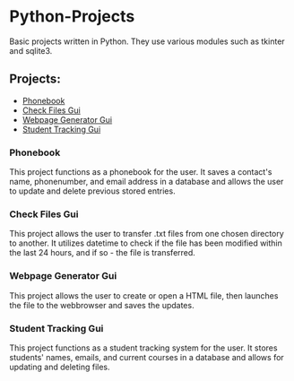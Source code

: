 # Python-Projects
Basic projects written in Python. They use various modules such as tkinter and sqlite3.

## Projects:
* <a href="https://github.com/CJScanlan/Python-Projects/tree/main/Tkinter/Phonebook">Phonebook</a><br>
* <a href="https://github.com/CJScanlan/Python-Projects/tree/main/Tkinter/Shutil">Check Files Gui</a><br>
* <a href="https://github.com/CJScanlan/Python-Projects/tree/main/Tkinter/WebBrowserApp">Webpage Generator Gui</a><br>
* <a href="https://github.com/CJScanlan/Python-Projects/tree/main/Tkinter/Student%20Tracking">Student Tracking Gui</a><br>

### Phonebook
This project functions as a phonebook for the user. It saves a contact's name, phonenumber, and email address in a database and allows the user to update and delete previous stored entries. 

### Check Files Gui
This project allows the user to transfer .txt files from one chosen directory to another. It utilizes datetime to check if the file has been modified within the last 24 hours, and if so - the file is transferred.

### Webpage Generator Gui
This project allows the user to create or open a HTML file, then launches the file to the webbrowser and saves the updates.

### Student Tracking Gui
This project functions as a student tracking system for the user. It stores students' names, emails, and current courses in a database and allows for updating and deleting files. 
